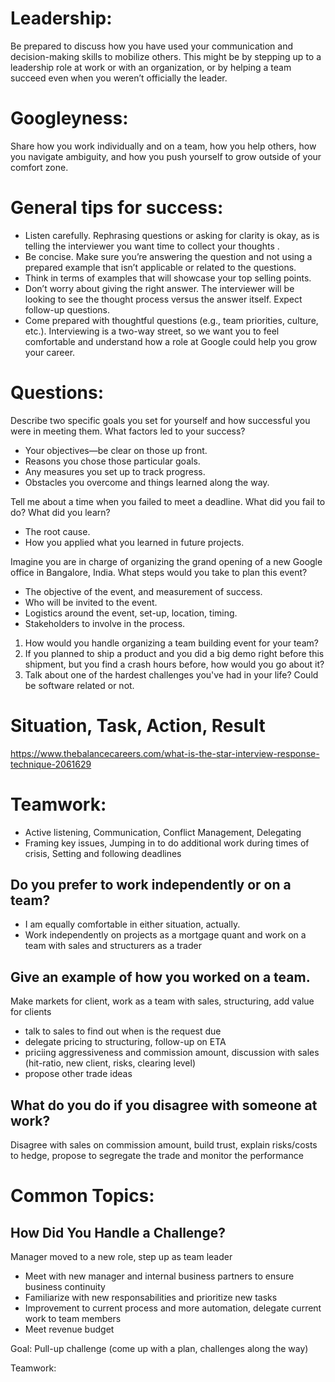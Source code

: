# Leadership:
Be prepared to discuss how you have used your communication and decision-making skills to mobilize others. This might be by stepping up to a leadership role at work or with an organization, or by helping a team succeed even when you weren’t officially the leader.

# Googleyness:
Share how you work individually and on a team, how you help others, how you navigate ambiguity, and how you push yourself to grow outside of your comfort zone.

# General tips for success:
- Listen carefully. Rephrasing questions or asking for clarity is okay, as is telling the interviewer you want time to collect your thoughts .
- Be concise. Make sure you’re answering the question and not using a prepared example that isn’t applicable or related to the questions.
- Think in terms of examples that will showcase your top selling points.
- Don’t worry about giving the right answer. The interviewer will be looking to see the thought process versus the answer itself. Expect follow-up questions.
- Come prepared with thoughtful questions (e.g., team priorities, culture, etc.). Interviewing is a two-way street, so we want you to feel comfortable and understand how a role at Google could help you grow your career.

# Questions:
Describe two specific goals you set for yourself and how successful you were in meeting them. What factors led to your success?
- Your objectives—be clear on those up front.
- Reasons you chose those particular goals.
- Any measures you set up to track progress.
- Obstacles you overcome and things learned along the way.

Tell me about a time when you failed to meet a deadline. What did you fail to do? What did you learn?
- The root cause.
- How you applied what you learned in future projects.

Imagine you are in charge of organizing the grand opening of a new Google office in Bangalore, India. What steps would you take to plan this event?
- The objective of the event, and measurement of success.
- Who will be invited to the event.
- Logistics around the event, set-up, location, timing.
- Stakeholders to involve in the process.

1. How would you handle organizing a team building event for your team?
2. If you planned to ship a product and you did a big demo right before this shipment, but you find a crash hours before, how would you go about it?
3. Talk about one of the hardest challenges you've had in your life? Could be software related or not.


# Situation, Task, Action, Result
https://www.thebalancecareers.com/what-is-the-star-interview-response-technique-2061629

# Teamwork:
* Active listening, Communication, Conflict Management, Delegating
* Framing key issues, Jumping in to do additional work during times of crisis, Setting and following deadlines

## Do you prefer to work independently or on a team?
* I am equally comfortable in either situation, actually.
* Work independently on projects as a mortgage quant and work on a team with sales and structurers as a trader

## Give an example of how you worked on a team.
Make markets for client, work as a team with sales, structuring, add value for clients
* talk to sales to find out when is the request due
* delegate pricing to structuring, follow-up on ETA
* priciing aggressiveness and commission amount, discussion with sales (hit-ratio, new client, risks, clearing level)
* propose other trade ideas

## What do you do if you disagree with someone at work? 
Disagree with sales on commission amount, build trust, explain risks/costs to hedge, propose to segregate the trade and monitor the performance

# Common Topics:

## How Did You Handle a Challenge?
Manager moved to a new role, step up as team leader
* Meet with new manager and internal business partners to ensure business continuity
* Familiarize with new responsabilities and prioritize new tasks
* Improvement to current process and more automation, delegate current work to team members
* Meet revenue budget



Goal:
Pull-up challenge (come up with a plan, challenges along the way)

Teamwork: